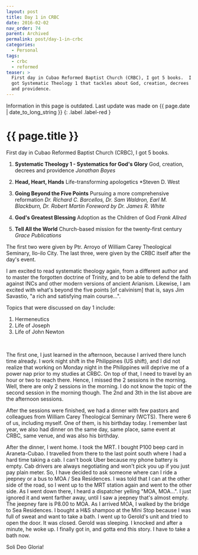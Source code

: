 ```yaml
---
layout: post
title: Day 1 in CRBC
date: 2016-02-02
nav_order: 74
parent: Archived
permalink: post/day-1-in-crbc
categories:
  - Personal
tags:
  - crbc
  - reformed
teaser: >
  First day in Cubao Reformed Baptist Church (CRBC), I got 5 books.  I
  got Systematic Theology 1 that tackles about God, creation, decrees
  and providence.
---
```


Information in this page is outdated. Last update was made on {{ page.date | date_to_long_string }}
{: .label .label-red }

# {{ page.title }}

First day in Cubao Reformed Baptist Church (CRBC), I got 5 books.
<br>

1.  **Systematic Theology 1 - Systematics for God's Glory**
    God, creation, decrees and providence
    *Jonathan Bayes*
    <br>

2.  **Head, Heart, Hands**
    Life-transforming apologetics
    *Steven D. West
    <br>

3.  **Going Beyond the Five Points**
    Pursuing a more comprehensive reformation
    *Dr. Richard C. Barcellos, Dr. Sam Waldron, Earl M. Blackburn, Dr. Robert Martin*
    *Foreword by Dr. James R. White*
    <br>

4.  **God's Greatest Blessing**
    Adoption as the Children of God
    *Frank Allred*
    <br>

5.  **Tell All the World**
    Church-based mission for the twenty-first century
    *Grace Publications*
    <br>

The first two were given by Ptr. Arroyo of William Carey Theological Seminary, Ilo-ilo City.  The last three, were given by the CRBC itself after the day's event.

I am excited to read systematic theology again, from a different author and to master the forgotten doctrine of Trinity, and to be able to defend the faith against INCs and other modern versions of ancient Arianism.  Likewise, I am excited with what's beyond the five points [of calvinism] that is, says Jim Savastio, "a rich and satisfying main course...".
<br>

Topics that were discussed on day 1 include:

1.  Hermeneutics
2.  Life of Joseph
3.  Life of John Newton
<br>

The first one, I just learned in the afternoon, because I arrived there lunch time already.  I work night shift in the Philippines (US shift), and I did not realize that working on Monday night in the Philippines will deprive me of a power nap prior to my studies at CRBC.  On top of that, I need to travel by an hour or two to reach there.  Hence, I missed the 2 sessions in the morning.  Well, there are only 2 sessions in the morning.  I do not know the topic of the second session in the morning though.  The 2nd and 3th in the list above are the afternoon sessions.

After the sessions were finished, we had a dinner with few pastors and colleagues from William Carey Theological Seminary (WCTS).  There were 6 of us, including myself.  One of them, is his birthday today.  I remember last year, we also had dinner on the same day, same place, same event at CRBC, same venue, and was also his birthday.

After the dinner, I went home.  I took the MRT.  I bought P100 beep card in Araneta-Cubao.  I travelled from there to the last point south where I had a hard time taking a cab.  I can't book Uber because my phone battery is empty.  Cab drivers are always negotiating and won't pick you up if you just pay plain meter.  So, I have decided to ask someone where can I ride a jeepney or a bus to MOA / Sea Residences.  I was told that I can at the other side of the road, so I went up to the MRT station again and went to the other side.  As I went down there, I heard a dispatcher yelling "MOA, MOA...".  I just ignored it and went farther away, until I saw a jeepney that's almost empty.  The jeepney fare is P8.00 to MOA.  As I arrived MOA, I walked by the bridge to Sea Residences.  I bought a H&S shampoo at the Mini Stop because I was full of sweat and want to take a bath.  I went up to Gerold's unit and tried to open the door.  It was closed.  Gerold was sleeping.  I knocked and after a minute, he woke up.  I finally got in, and gotta end this story.  I have to take a bath now.

Soli Deo Gloria!
